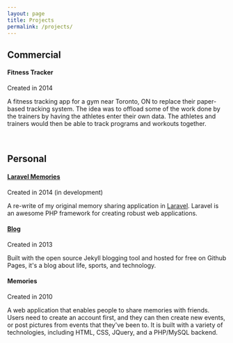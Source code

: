 ```yaml
---
layout: page
title: Projects
permalink: /projects/
---
```


## Commercial

#### Fitness Tracker

Created in 2014

A fitness tracking app for a gym near Toronto, ON to replace their paper-based tracking system. The idea was to offload some of the work done by the trainers by having the athletes enter their own data. The athletes and trainers would then be able to track programs and workouts together.

<br/>

## Personal

#### [Laravel Memories](https://github.com/jscharf/memories.laravel "View the code on Github")

Created in 2014 (in development)

A re-write of my original memory sharing application in [Laravel](http://laravel.com "Laravel"). Laravel is an awesome PHP framework for creating robust web applications.

#### [Blog](/blog "Joshua Scharf's blog")

Created in 2013

Built with the open source Jekyll blogging tool and hosted for free on Github Pages, it's a blog about life, sports, and technology.

#### Memories

Created in 2010

A web application that enables people to share memories with friends. Users need to create an account first, and they can then create new events, or post pictures from events that they've been to. It is built with a variety of technologies, including HTML, CSS, JQuery, and a PHP/MySQL backend.
